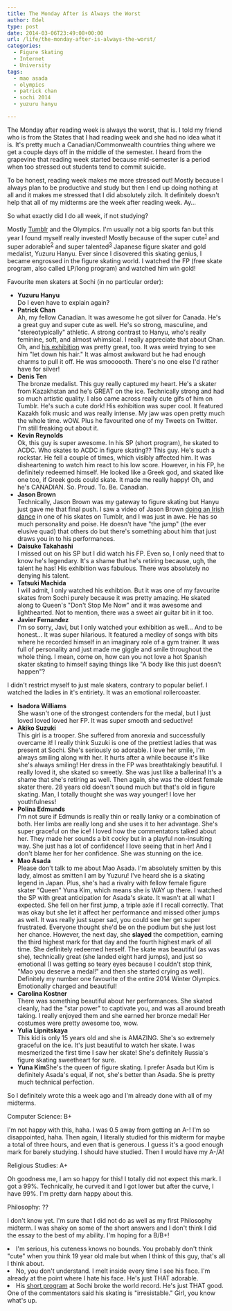 ```yaml
---
title: The Monday After is Always the Worst
author: Edel
type: post
date: 2014-03-06T23:49:08+00:00
url: /life/the-monday-after-is-always-the-worst/
categories:
  - Figure Skating
  - Internet
  - University
tags:
  - mao asada
  - olympics
  - patrick chan
  - sochi 2014
  - yuzuru hanyu

---
```

The Monday after reading week is always the worst, that is. I told my friend who is from the States that I had reading week and she had no idea what it is. It's pretty much a Canadian/Commonwealth countries thing where we get a couple days off in the middle of the semester. I heard from the grapevine that reading week started because mid-semester is a period when too stressed out students tend to commit suicide.

To be honest, reading week makes me more stressed out! Mostly because I always plan to be productive and study but then I end up doing nothing at all and it makes me stressed that I did absolutely zilch. It definitely doesn't help that all of my midterms are the week after reading week. Ay&#8230;

So what exactly did I do all week, if not studying?

Mostly [Tumblr][1] and the Olympics. I'm usually not a big sports fan but this year I found myself really invested! Mostly because of the super cute<sup class="footnote"><a href="#foot_ajs-fn-id_1-593" id="back_ajs-fn-id_1-593">1</a></sup> and super adorable<sup class="footnote"><a href="#foot_ajs-fn-id_2-593" id="back_ajs-fn-id_2-593">2</a></sup> and super talented<sup class="footnote"><a href="#foot_ajs-fn-id_3-593" id="back_ajs-fn-id_3-593">3</a></sup> Japanese figure skater and gold medalist, Yuzuru Hanyu. Ever since I disovered this skating genius, I became engrossed in the figure skating world. I watched the FP (free skate program, also called LP/long program) and watched him win gold!

Favourite men skaters at Sochi (in no particular order):

  * **Yuzuru Hanyu**  
    Do I even have to explain again?
  * **Patrick Chan**  
    Ah, my fellow Canadian. It was awesome he got silver for Canada. He's a great guy and super cute as well. He's so strong, masculine, and "stereotypically" athletic. A strong contrast to Hanyu, who's really feminine, soft, and almost whimsical. I really appreciate that about Chan. Oh, and [his exhibition][2] was pretty great, too. It was weird trying to see him "let down his hair." It was almost awkward but he had enough charms to pull it off. He was smoooooth. There's no one else I'd rather have for silver!
  * **Denis Ten**  
    The bronze medalist. This guy really captured my heart. He's a skater from Kazakhstan and he's GREAT on the ice. Technically strong and had so much artistic quality. I also came across really cute gifs of him on Tumblr. He's such a cute dork! His exhibition was super cool. It featured Kazakh folk music and was really intense. My jaw was open pretty much the whole time. wOW. Plus he favourited one of my Tweets on Twitter. I'm still freaking out about it.
  * **Kevin Reynolds**  
    Ok, this guy is super awesome. In his SP (short program), he skated to ACDC. Who skates to ACDC in figure skating?? This guy. He's such a rockstar. He fell a couple of times, which visibly affected him. It was disheartening to watch him react to his low score. However, in his FP, he definitely redeemed himself. He looked like a Greek god, and skated like one too, if Greek gods could skate. It made me really happy! Oh, and he's CANADIAN. So. Proud. To. Be. Canadian.
  * **Jason Brown**  
    Technically, Jason Brown was my gateway to figure skating but Hanyu just gave me that final push. I saw a video of Jason Brown [doing an Irish dance][3] in one of his skates on Tumblr, and I was just in awe. He has so much personality and poise. He doesn't have "the jump" (the ever elusive quad) that others do but there's something about him that just draws you in to his performances.
  * **Daisuke Takahashi**  
    I missed out on his SP but I did watch his FP. Even so, I only need that to know he's legendary. It's a shame that he's retiring because, ugh, the talent he has! His exhibition was fabulous. There was absolutely no denying his talent.
  * **Tatsuki Machida**  
    I will admit, I only watched his exhibtion. But it was one of my favourite skates from Sochi purely because it was pretty amazing. He skated along to Queen's "Don't Stop Me Now" and it was awesome and lighthearted. Not to mention, there was a sweet air guitar bit in it too.
  * **Javier Fernandez**  
    I'm so sorry, Javi, but I only watched your exhibition as well&#8230; And to be honest&#8230; It was super hilarious. It featured a medley of songs with bits where he recorded himself in an imaginary role of a gym trainer. It was full of personality and just made me giggle and smile throughout the whole thing. I mean, come on, how can you not love a hot Spanish skater skating to himself saying things like "A body like this just doesn't happen"?

I didn't restrict myself to just male skaters, contrary to popular belief. I watched the ladies in it's entiriety. It was an emotional rollercoaster.

  * **Isadora Williams**  
    She wasn't one of the strongest contenders for the medal, but I just loved loved loved her FP. It was super smooth and seductive!
  * **Akiko Suzuki**  
    This girl is a trooper. She suffered from anorexia and successfully overcame it! I really think Suzuki is one of the prettiest ladies that was present at Sochi. She's seriously so adorable. I love her smile, I'm always smiling along with her. It hurts after a while because it's like she's always smiling! Her dress in the FP was breathtakingly beautiful. I really loved it, she skated so sweetly. She was just like a ballerina! It's a shame that she's retiring as well. Then again, she was the oldest female skater there. 28 years old doesn't sound much but that's old in figure skating. Man, I totally thought she was way younger! I love her youthfulness!
  * **Polina Edmunds**  
    I'm not sure if Edmunds is really thin or really lanky or a combination of both. Her limbs are really long and she uses it to her advantage. She's super graceful on the ice! I loved how the commentators talked about her. They made her sounds a bit cocky but in a playful non-insulting way. She just has a lot of confidence! I love seeing that in her! And I don't blame her for her confidence. She was stunning on the ice.
  * **Mao Asada**  
    Please don't talk to me about Mao Asada. I'm absolutely smitten by this lady, almost as smitten I am by Yuzuru! I've heard she is a skating legend in Japan. Plus, she's had a rivalry with fellow female figure skater "Queen" Yuna Kim, which means she is WAY up there. I watched the SP with great anticipation for Asada's skate. It wasn't at all what I expected. She fell on her first jump, a triple axle if I recall correctly. That was okay but she let it affect her performance and missed other jumps as well. It was really just super sad, you could see her get super frustrated. Everyone thought she'd be on the podium but she just lost her chance. However, the next day, she **slayed** the competition, earning the third highest mark for that day and the fourth highest mark of all time. She definitely redeemed herself. The skate was beautiful (as was she), technically great (she landed eight hard jumps), and just so emotional (I was getting so teary eyes because I couldn't stop think, "Mao you deserve a medal!" and then she started crying as well). Definitely my number one favourite of the entire 2014 Winter Olympics. Emotionally charged and beautiful!
  * **Carolina Kostner**  
    There was something beautiful about her performances. She skated cleanly, had the "star power" to captivate you, and was all around breath taking. I really enjoyed them and she earned her bronze medal! Her costumes were pretty awesome too, wow.
  * **Yulia Lipnitskaya**  
    This kid is only 15 years old and she is AMAZING. She's so extremely graceful on the ice. It's just beautiful to watch her skate. I was mesmerized the first time I saw her skate! She's definitely Russia's figure skating sweetheart for sure.
  * **Yuna Kim**She's the queen of figure skating. I prefer Asada but Kim is definitely Asada's equal, if not, she's better than Asada. She is pretty much technical perfection.

So I definitely wrote this a week ago and I'm already done with all of my midterms.

Computer Science: B+
  
I'm not happy with this, haha. I was 0.5 away from getting an A-! I'm so disappointed, haha. Then again, I literally studied for this midterm for maybe a total of three hours, and even that is generous. I guess it's a good enough mark for barely studying. I should have studied. Then I would have my A-/A!

Religious Studies: A+
  
Oh goodness me, I am so happy for this! I totally did not expect this mark. I got a 99%. Technically, he curved it and I got lower but after the curve, I have 99%. I'm pretty darn happy about this.

Philosophy: ??
  
I don't know yet. I'm sure that I did not do as well as my first Philosophy midterm. I was shaky on some of the short answers and I don't think I did the essay to the best of my ability. I'm hoping for a B/B+!


  <li>
    <a id="foot_ajs-fn-id_1-593"></a>I'm serious, his cuteness knows no bounds. You probably don't think "cute" when you think 19 year old male but when I think of this guy, that's all I think about.&nbsp;&nbsp;<a class="ajs-back-link" href="#back_ajs-fn-id_1-593"></a>
  </li>
  <li>
    <a id="foot_ajs-fn-id_2-593"></a>No, you don't understand. I melt inside every time I see his face. I'm already at the point where I hate his face. He's just THAT adorable.&nbsp;&nbsp;<a class="ajs-back-link" href="#back_ajs-fn-id_2-593"></a>
  </li>
  <li>
    <a id="foot_ajs-fn-id_3-593"></a>His <a href="http://www.youtube.com/watch?v=mzv9T7zQIGw">short program</a> at Sochi broke the world record. He's just THAT good. One of the commentators said his skating is "irresistable." Girl, you know what's up.&nbsp;&nbsp;<a class="ajs-back-link" href="#back_ajs-fn-id_3-593"></a>
  </li>


<div id="ajs-fn-id_1-593" style="display:none;margin:0;" class="ajs-footnote-popup">
  <div>
    I'm serious, his cuteness knows no bounds. You probably don't think "cute" when you think 19 year old male but when I think of this guy, that's all I think about.
  </div>
</div>

<div id="ajs-fn-id_2-593" style="display:none;margin:0;" class="ajs-footnote-popup">
  <div>
    No, you don't understand. I melt inside every time I see his face. I'm already at the point where I hate his face. He's just THAT adorable.
  </div>
</div>

<div id="ajs-fn-id_3-593" style="display:none;margin:0;" class="ajs-footnote-popup">
  <div>
    His <a href="http://www.youtube.com/watch?v=mzv9T7zQIGw">short program</a> at Sochi broke the world record. He's just THAT good. One of the commentators said his skating is "irresistable." Girl, you know what's up.
  </div>
</div>

 [1]: http://mazohystic.tumblr.com
 [2]: http://www.youtube.com/watch?v=eSPbjVsv1ug
 [3]: http://www.youtube.com/watch?v=wzlcVKFVWVI